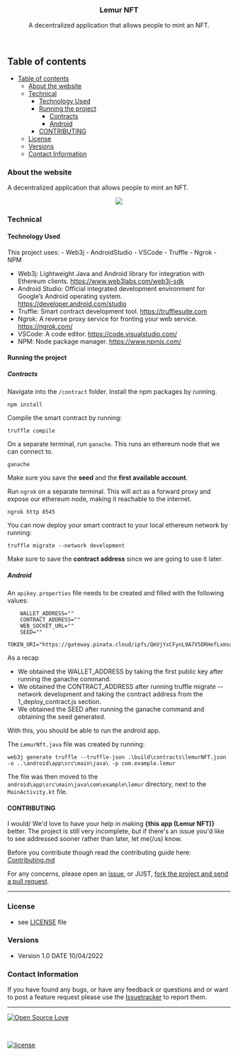 <p align="center">
  <h3 align="center">Lemur NFT</h3>

  <p align="center">
    A decentralized application that allows people to mint an NFT.
    <br>
    </p>
</p>

<br>

## Table of contents

- [Table of contents](#table-of-contents)
  - [About the website](#about-the-website)
  - [Technical](#technical)
    - [Technology Used](#technology-used)
    - [Running the project](#running-the-project)
      - [Contracts](#contracts)
      - [Android](#android)
    - [CONTRIBUTING](#contributing)
  - [License](#license)
  - [Versions](#versions)
  - [Contact Information](#contact-information)

### About the website

A decentralized application that allows people to mint an NFT.

<p align="center">
  <img src="./assets/chrome_ODFMadKm4X.gif"/>
</p>

### Technical

#### Technology Used

This project uses: - Web3j - AndroidStudio - VSCode - Truffle - Ngrok - NPM
- Web3j: Lightweight Java and Android library for integration with Ethereum clients. https://www.web3labs.com/web3j-sdk
- Android Studio: Official integrated development environment for Google’s Android operating system. https://developer.android.com/studio
- Truffle: Smart contract development tool. https://trufflesuite.com
- Ngrok: A reverse proxy service for fronting your web service. https://ngrok.com/
- VSCode: A code editor. https://code.visualstudio.com/
- NPM: Node package manager. https://www.npmjs.com/


#### Running the project

##### Contracts

Navigate into the `/contract` folder. Install the npm packages by running. 

```console
npm install
```

Compile the smart contract by running:

```console
truffle compile
```

On a separate terminal, run `ganache`. This runs an ethereum node that we can connect to.

```console
ganache
```

Make sure you save the **seed** and the **first available account**.

Run `ngrok` on a separate terminal. This will act as a forward proxy and expose our ethereum node, making it reachable to the internet.

```console
ngrok http 8545
```

You can now deploy your smart contract to your local ethereum network by running:

```console
truffle migrate --network development
```

Make sure to save the **contract address** since we are going to use it later. 

##### Android

An `apikey.properties` file needs to be created and filled with the following values:

```
    WALLET_ADDRESS="" 
    CONTRACT_ADDRESS="" 
    WEB_SOCKET_URL=""
    SEED=""
    TOKEN_URI="https://gateway.pinata.cloud/ipfs/QmVjYxCFynL9A7V5DRHefLxmsqnNp1eCCv1QLU1cfcGnjz"
```

As a recap
- We obtained the WALLET_ADDRESS by taking the first public key after running the ganache command.
- We obtained the CONTRACT_ADDRESS after running truffle migrate --network development and taking the contract address from the 1_deploy_contract.js section.
- We obtained the SEED after running the ganache command and obtaining the seed generated.

With this, you should be able to run the android app.

The `LemurNft.java` file was created by running:

```console
web3j generate truffle --truffle-json .\build\contracts\lemurNFT.json -o ..\android\app\src\main\java\ -p com.example.lemur
```

The file was then moved to the `android\app\src\main\java\com\example\lemur` directory, next to the `MainActivity.kt` file.

#### CONTRIBUTING

I would/ We'd love to have your help in making **{this app (Lemur NFT)}** better. The project is still very incomplete, but if there's an issue you'd like to see addressed sooner rather than later, let me(/us) know.

Before you contribute though read the contributing guide here: [Contributing.md](https://github.com/peterokwara/lemur-nft/blob/master/CONTRIBUTING.md)

For any concerns, please open an [issue](https://github.com/peterokwara/lemur-nft/issues), or JUST, [fork the project and send a pull request](https://github.com/peterokwara/lemur-nft/pulls).

<hr>

### License

- see [LICENSE](https://github.com/peterokwara/lemur-nft/blob/master/LICENSE) file

### Versions

- Version 1.0 DATE 10/04/2022

### Contact Information

If you have found any bugs, or have any feedback or questions and or want to post a feature request please use the [Issuetracker](https://github.com/peterokwara/StarNotary2.0/issues) to report them.

<hr>

[![Open Source Love](https://badges.frapsoft.com/os/v2/open-source-200x33.png?v=103)](#)

<br>

[![license](https://img.shields.io/github/license/mashape/apistatus.svg?style=for-the-badge)](https://github.com/peterokwara/lemur-nft/blob/master/LICENSE)







